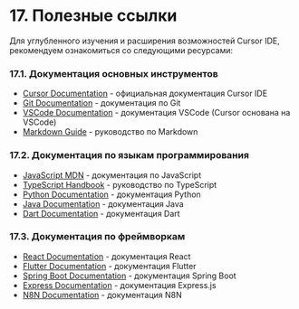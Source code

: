 # 17. Полезные ссылки


Для углубленного изучения и расширения возможностей Cursor IDE, рекомендуем ознакомиться со следующими ресурсами:

### 17.1. Документация основных инструментов
- [Cursor Documentation](https://cursor.sh/docs) - официальная документация Cursor IDE
- [Git Documentation](https://git-scm.com/doc) - документация по Git
- [VSCode Documentation](https://code.visualstudio.com/docs) - документация VSCode (Cursor основана на VSCode)
- [Markdown Guide](https://www.markdownguide.org/) - руководство по Markdown

### 17.2. Документация по языкам программирования
- [JavaScript MDN](https://developer.mozilla.org/ru/docs/Web/JavaScript) - документация по JavaScript
- [TypeScript Handbook](https://www.typescriptlang.org/docs/handbook/intro.html) - руководство по TypeScript
- [Python Documentation](https://docs.python.org/3/) - документация Python
- [Java Documentation](https://docs.oracle.com/en/java/) - документация Java
- [Dart Documentation](https://dart.dev/guides) - документация Dart

### 17.3. Документация по фреймворкам
- [React Documentation](https://reactjs.org/docs/getting-started.html) - документация React
- [Flutter Documentation](https://docs.flutter.dev/) - документация Flutter
- [Spring Boot Documentation](https://docs.spring.io/spring-boot/docs/current/reference/html/) - документация Spring Boot
- [Express Documentation](https://expressjs.com/en/4x/api.html) - документация Express.js
- [N8N Documentation](https://docs.n8n.io/) - документация N8N

